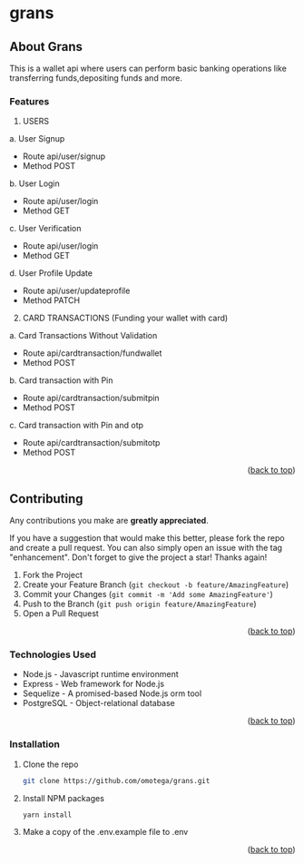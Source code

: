 # grans


## About Grans
This is a wallet api where users can perform basic banking operations like transferring funds,depositing funds and more.

### Features
1. USERS

a. User Signup 
* Route api/user/signup
* Method POST

b. User Login
* Route api/user/login
* Method GET

c. User Verification
* Route api/user/login
* Method GET

d. User Profile Update
* Route api/user/updateprofile
* Method PATCH

2. CARD TRANSACTIONS (Funding your wallet with card)

a. Card Transactions Without Validation
* Route api/cardtransaction/fundwallet
* Method POST

b. Card transaction with Pin
* Route api/cardtransaction/submitpin
* Method POST

c. Card transaction with Pin and otp
* Route api/cardtransaction/submitotp
* Method POST

<p align="right">(<a href="#readme-top">back to top</a>)</p>

## Contributing

Any contributions you make are **greatly appreciated**.

If you have a suggestion that would make this better, please fork the repo and create a pull request. You can also simply open an issue with the tag "enhancement".
Don't forget to give the project a star! Thanks again!

1. Fork the Project
2. Create your Feature Branch (`git checkout -b feature/AmazingFeature`)
3. Commit your Changes (`git commit -m 'Add some AmazingFeature'`)
4. Push to the Branch (`git push origin feature/AmazingFeature`)
5. Open a Pull Request

<p align="right">(<a href="#readme-top">back to top</a>)</p>

### Technologies Used

* Node.js - Javascript runtime environment
* Express - Web framework for Node.js
* Sequelize - A promised-based Node.js orm tool
* PostgreSQL - Object-relational database

<p align="right">(<a href="#readme-top">back to top</a>)</p>


### Installation

1. Clone the repo
   ```sh
   git clone https://github.com/omotega/grans.git 
   ```
2. Install NPM packages
   ```sh
   yarn install
   ```
3. Make a copy of the .env.example file to .env 

<p align="right">(<a href="#readme-top">back to top</a>)</p>
